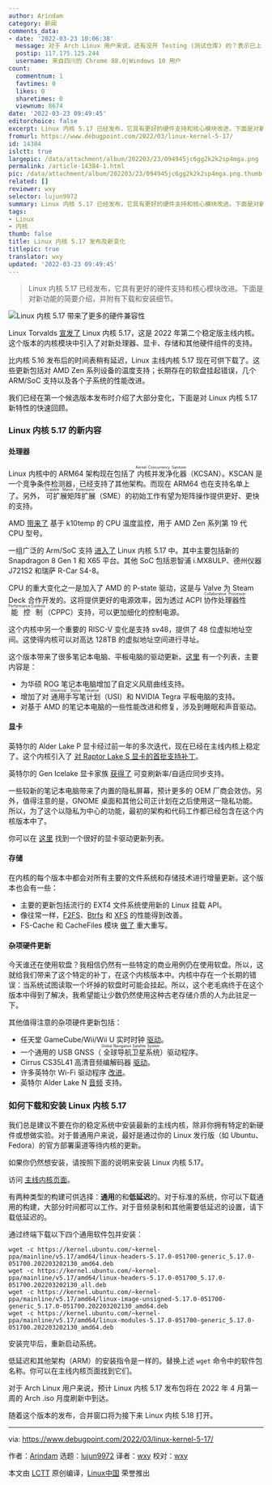 ```yaml
---
author: Arindam
category: 新闻
comments_data:
- date: '2022-03-23 10:06:38'
  message: 对于 Arch Linux 用户来说，还有没开 Testing (测试仓库) 的？表示已上 5.17。
  postip: 117.175.125.244
  username: 来自四川的 Chrome 88.0|Windows 10 用户
count:
  commentnum: 1
  favtimes: 0
  likes: 0
  sharetimes: 0
  viewnum: 8674
date: '2022-03-23 09:49:45'
editorchoice: false
excerpt: Linux 内核 5.17 已经发布，它具有更好的硬件支持和核心模块改进。下面是对新功能的简要介绍，并附有下载和安装细节。
fromurl: https://www.debugpoint.com/2022/03/linux-kernel-5-17/
id: 14384
islctt: true
largepic: /data/attachment/album/202203/23/094945jc6gg2k2k2sp4mga.png
permalink: /article-14384-1.html
pic: /data/attachment/album/202203/23/094945jc6gg2k2k2sp4mga.png.thumb.jpg
related: []
reviewer: wxy
selector: lujun9972
summary: Linux 内核 5.17 已经发布，它具有更好的硬件支持和核心模块改进。下面是对新功能的简要介绍，并附有下载和安装细节。
tags:
- Linux
- 内核
thumb: false
title: Linux 内核 5.17 发布及新变化
titlepic: true
translator: wxy
updated: '2022-03-23 09:49:45'
---
```



> 
> Linux 内核 5.17 已经发布，它具有更好的硬件支持和核心模块改进。下面是对新功能的简要介绍，并附有下载和安装细节。
> 
> 
> 


![Linux 内核 5.17 带来了更多的硬件兼容性](/data/attachment/album/202203/23/094945jc6gg2k2k2sp4mga.png)


Linux Torvalds [宣发了](https://lkml.org/lkml/2022/3/20/213) Linux 内核 5.17，这是 2022 年第二个稳定版主线内核。这个版本的内核模块中引入了对新处理器、显卡、存储和其他硬件组件的支持。


比内核 5.16 发布后的时间表稍有延迟，Linux 主线内核 5.17 现在可供下载了。这些更新包括对 AMD Zen 系列设备的温度支持；长期存在的软盘挂起错误，几个 ARM/SoC 支持以及各个子系统的性能改进。


我们已经在第一个候选版本发布时介绍了大部分变化，下面是对 Linux 内核 5.17 新特性的快速回顾。


### Linux 内核 5.17 的新内容


#### 处理器


Linux 内核中的 ARM64 架构现在包括了<ruby> 内核并发净化器 <rt>  Kernel Concurrency Sanitizer </rt></ruby>（KCSAN）。KSCAN 是一个竞争条件检测器，已经支持了其他架构。而现在 ARM64 也在支持名单上了。另外，<ruby> 可扩展矩阵扩展 <rt>  Scalable Matrix Extensions </rt></ruby>（SME）的初始工作有望为矩阵操作提供更好、更快的支持。


AMD [带来了](https://git.kernel.org/pub/scm/linux/kernel/git/groeck/linux-staging.git/commit/?h=hwmon-next&id=6482dd78c00c6d604ac1c757fb2d8a2be2878654) 基于 k10temp 的 CPU 温度监控，用于 AMD Zen 系列第 19 代 CPU 型号。


一组广泛的 Arm/SoC 支持 [进入了](https://lore.kernel.org/linux-arm-kernel/CAK8P3a0RDZpLtWjMEU1QVWSjOoqRAH6QxQ+ZQnJc8LwaV7m+JQ@mail.gmail.com/) Linux 内核 5.17 中。其中主要包括新的 Snapdragon 8 Gen 1 和 X65 平台。其他 SoC 包括恩智浦 i.MX8ULP、德州仪器 J721S2 和瑞萨 R-Car S4-8。


CPU 的重大变化之一是加入了 AMD 的 P-state 驱动，这是与 Valve 为 Steam Deck 合作开发的。这将提供更好的电源效率，因为透过 ACPI <ruby> 协作处理器性能控制 <rt>  Collaborative Processor Performance Controls </rt></ruby>（CPPC）支持，可以更加细化的控制电源。


这个内核中另一个重要的 RISC-V 变化是支持 sv48，提供了 48 位虚拟地址空间。这使得内核可以对高达 128TB 的虚拟地址空间进行寻址。


这个版本带来了很多笔记本电脑、平板电脑的驱动更新。[这里](https://lore.kernel.org/lkml/aea4c26b-25a1-9480-f780-7eb3502a4ce4@redhat.com/T/#u) 有一个列表，主要内容是：


* 为华硕 ROG 笔记本电脑增加了自定义风扇曲线支持。
* 增加了对<ruby> 通用手写笔计划 <rt>  Universal Stylus Initiative </rt></ruby>（USI）和 NVIDIA Tegra 平板电脑的支持。
* 对基于 AMD 的笔记本电脑的一些性能改进和修复，涉及到睡眠和声音驱动。


#### 显卡


英特尔的 Alder Lake P 显卡经过前一年的多次迭代，现在已经在主线内核上稳定了。这个内核引入了 [对 Raptor Lake S 显卡的首批支持补丁](https://lore.kernel.org/dri-devel/87ee6f5h9u.fsf@intel.com/)。


英特尔的 Gen Icelake 显卡家族 [获得了](https://lists.freedesktop.org/archives/intel-gfx/2021-November/284109.html) 可变刷新率/自适应同步支持。


一些较新的笔记本电脑带来了内置的隐私屏幕，预计更多的 OEM 厂商会效仿。另外，值得注意的是，GNOME 桌面和其他公司正计划在之后使用这一隐私功能。所以，为了这个以隐私为中心的功能，最初的架构和代码工作都已经包含在这个内核版本中了。


你可以在 [这里](https://lists.freedesktop.org/archives/dri-devel/2022-January/336492.html) 找到一个很好的显卡驱动更新列表。


#### 存储


在内核的每个版本中都会对所有主要的文件系统和存储技术进行增量更新。这个版本也会有一些：


* 主要的更新包括流行的 EXT4 文件系统使用新的 Linux 挂载 API。
* 像往常一样，[F2FS](https://lore.kernel.org/lkml/YedlHVEa4sdbvB2F@google.com/)、[Btrfs](https://lore.kernel.org/lkml/cover.1641841093.git.dsterba@suse.com/) 和 [XFS](https://lore.kernel.org/lkml/YdyxjTFaLWif6BCM@mit.edu/) 的性能得到改善。
* FS-Cache 和 CacheFiles 模块 [做了](https://lore.kernel.org/lkml/510611.1641942444@warthog.procyon.org.uk/) 重大重写。


#### 杂项硬件更新


今天谁还在使用软盘？我相信仍然有一些特定的商业用例仍在使用软盘。所以，这就给我们带来了这个特定的补丁，在这个内核版本中。内核中存在一个长期的错误：当系统试图读取一个坏掉的软盘时可能会挂起。所以，这个老毛病终于在这个版本中得到了解决，我希望能让少数仍然使用这种古老存储介质的人为此驻足一下。


其他值得注意的杂项硬件更新包括：


* 任天堂 GameCube/Wii/Wii U 实时时钟 [驱动](https://lore.kernel.org/lkml/Yen7oaDXAbd4tFOD@piout.net/)。
* 一个通用的 USB GNSS（<ruby> 全球导航卫星系统 <rt>  Global Navigation Satellite System </rt></ruby>）驱动程序。
* Cirrus CS35L41 高清音频编解码器 [驱动](https://git.kernel.org/pub/scm/linux/kernel/git/tiwai/sound.git/commit/?h=for-next&id=7b2f3eb492dac7665c75df067e4d8e4869589f4a)。
* 许多英特尔 Wi-Fi 驱动程序 [改进](https://git.kernel.org/pub/scm/linux/kernel/git/netdev/net-next.git/commit/?id=bc11517bc8219314948780570ec92814d14d6602)。
* 英特尔 Alder Lake N [音频](https://git.kernel.org/pub/scm/linux/kernel/git/tiwai/sound.git/commit/?h=for-next&id=4d5a628d96532607b2e01e507f951ab19a33fc12) 支持。


### 如何下载和安装 Linux 内核 5.17


我们总是建议不要在你的稳定系统中安装最新的主线内核，除非你拥有特定的新硬件或想做实验。对于普通用户来说，最好是通过你的 Linux 发行版（如 Ubuntu、Fedora）的官方部署渠道等待内核的更新。


如果你仍然想安装，请按照下面的说明来安装 Linux 内核 5.17。


访问 [主线内核页面](https://kernel.ubuntu.com/~kernel-ppa/mainline/v5.17)。


有两种类型的构建可供选择：**通用**的和**低延迟**的。对于标准的系统，你可以下载通用的构建，大部分时间都可以工作。对于音频录制和其他需要低延迟的设置，请下载低延迟的。


通过终端下载以下四个通用软件包并安装：



```
wget -c https://kernel.ubuntu.com/~kernel-ppa/mainline/v5.17/amd64/linux-headers-5.17.0-051700-generic_5.17.0-051700.202203202130_amd64.deb
wget -c https://kernel.ubuntu.com/~kernel-ppa/mainline/v5.17/amd64/linux-headers-5.17.0-051700_5.17.0-051700.202203202130_all.deb
wget -c https://kernel.ubuntu.com/~kernel-ppa/mainline/v5.17/amd64/linux-image-unsigned-5.17.0-051700-generic_5.17.0-051700.202203202130_amd64.deb
wget -c https://kernel.ubuntu.com/~kernel-ppa/mainline/v5.17/amd64/linux-modules-5.17.0-051700-generic_5.17.0-051700.202203202130_amd64.deb

```

安装完毕后，重新启动系统。


低延迟和其他架构（ARM）的安装指令是一样的。替换上述 `wget` 命令中的软件包名称。你可以在主线内核页面找到它们。


对于 Arch Linux 用户来说，预计 Linux 内核 5.17 发布包将在 2022 年 4 月第一周的 Arch .iso 月度刷新中到达。


随着这个版本的发布，合并窗口将为接下来 Linux 内核 5.18 打开。




---


via: <https://www.debugpoint.com/2022/03/linux-kernel-5-17/>


作者：[Arindam](https://www.debugpoint.com/author/admin1/) 选题：[lujun9972](https://github.com/lujun9972) 译者：[wxy](https://github.com/wxy) 校对：[wxy](https://github.com/wxy)


本文由 [LCTT](https://github.com/LCTT/TranslateProject) 原创编译，[Linux中国](https://linux.cn/) 荣誉推出